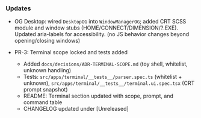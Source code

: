 ### Updates
- OG Desktop: wired `DesktopOG` into `WindowManagerOG`; added CRT SCSS module and window stubs (HOME/CONNECT/DIMENSION/?.EXE). Updated aria-labels for accessibility. (no JS behavior changes beyond opening/closing windows)

- PR-3: Terminal scope locked and tests added
  - Added `docs/decisions/ADR-TERMINAL-SCOPE.md` (toy shell, whitelist, unknown handling)
  - Tests: `src/apps/terminal/__tests__/parser.spec.ts` (whitelist + unknown), `src/apps/terminal/__tests__/terminal.ui.spec.tsx` (CRT prompt snapshot)
  - README: Terminal section updated with scope, prompt, and command table
  - CHANGELOG updated under [Unreleased]



